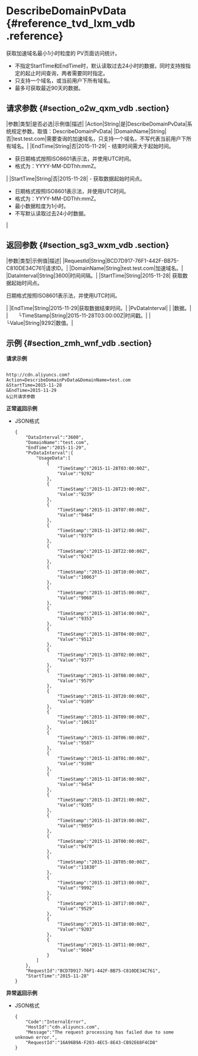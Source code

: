 # DescribeDomainPvData {#reference_tvd_lxm_vdb .reference}

获取加速域名最小1小时粒度的 PV页面访问统计。

-   不指定StartTime和EndTime时，默认读取过去24小时的数据，同时支持按指定的起止时间查询，两者需要同时指定。
-   只支持一个域名，或当前用户下所有域名。
-   最多可获取最近90天的数据。

## 请求参数 {#section_o2w_qxm_vdb .section}

|参数|类型|是否必选|示例值|描述|
|Action|String|是|DescribeDomainPvData|系统规定参数。取值：DescribeDomainPvData|
|DomainName|String|否|test.test.com|需要查询的加速域名，只支持一个域名，不写代表当前用户下所有域名。|
|EndTime|String|否|2015-11-29| -   结束时间需大于起始时间。
-   获日期格式按照ISO8601表示法，并使用UTC时间。
-   格式为：YYYY-MM-DDThh:mmZ。

 |
|StartTime|String|否|2015-11-28| -   获取数据起始时间点。
-   日期格式按照ISO8601表示法，并使用UTC时间。
-   格式为：YYYY-MM-DDThh:mmZ。
-   最小数据粒度为1小时。
-   不写默认读取过去24小时数据。

 |

## 返回参数 {#section_sg3_wxm_vdb .section}

|参数|类型|示例值|描述|
|RequestId|String|BCD7D917-76F1-442F-BB75-C810DE34C761|请求ID。|
|DomainName|String|test.test.com|加速域名。|
|DataInterval|String|3600|时间间隔。|
|StartTime|String|2015-11-28| 获取数据起始时间点。

 日期格式按照ISO8601表示法，并使用UTC时间。

 |
|EndTime|String|2015-11-29|获取数据结束时间。|
|PvDataInterval| | |数据。|
|  └TimeStamp|String|2015-11-28T03:00:00Z|时间戳。|
|  └Value|String|9292|数值。|

## 示例 {#section_zmh_wnf_vdb .section}

**请求示例**

```

http://cdn.aliyuncs.com?Action=DescribeDomainPvData&DomainName=test.com
&StartTime=2015-11-28
&EndTime=2015-11-29
&公共请求参数
```

**正常返回示例**

-   JSON格式

    ```
    {
        "DataInterval":"3600",
        "DomainName":"test.com",
        "EndTime":"2015-11-29",
        "PvDataInterval":{
            "UsageData":[
                {
                    "TimeStamp":"2015-11-28T03:00:00Z",
                    "Value":"9292"
                },
                {
                    "TimeStamp":"2015-11-28T23:00:00Z",
                    "Value":"9239"
                },
                {
                    "TimeStamp":"2015-11-28T07:00:00Z",
                    "Value":"9464"
                },
                {
                    "TimeStamp":"2015-11-28T12:00:00Z",
                    "Value":"9379"
                },
                {
                    "TimeStamp":"2015-11-28T22:00:00Z",
                    "Value":"9243"
                },
                {
                    "TimeStamp":"2015-11-28T10:00:00Z",
                    "Value":"10063"
                },
                {
                    "TimeStamp":"2015-11-28T15:00:00Z",
                    "Value":"9068"
                },
                {
                    "TimeStamp":"2015-11-28T14:00:00Z",
                    "Value":"9353"
                },
                {
                    "TimeStamp":"2015-11-28T04:00:00Z",
                    "Value":"9513"
                },
                {
                    "TimeStamp":"2015-11-28T02:00:00Z",
                    "Value":"9377"
                },
                {
                    "TimeStamp":"2015-11-28T08:00:00Z",
                    "Value":"9579"
                },
                {
                    "TimeStamp":"2015-11-28T20:00:00Z",
                    "Value":"9109"
                },
                {
                    "TimeStamp":"2015-11-28T09:00:00Z",
                    "Value":"10631"
                },
                {
                    "TimeStamp":"2015-11-28T06:00:00Z",
                    "Value":"9587"
                },
                {
                    "TimeStamp":"2015-11-28T01:00:00Z",
                    "Value":"9108"
                },
                {
                    "TimeStamp":"2015-11-28T16:00:00Z",
                    "Value":"9454"
                },
                {
                    "TimeStamp":"2015-11-28T21:00:00Z",
                    "Value":"9285"
                },
                {
                    "TimeStamp":"2015-11-28T19:00:00Z",
                    "Value":"9059"
                },
                {
                    "TimeStamp":"2015-11-28T00:00:00Z",
                    "Value":"9470"
                },
                {
                    "TimeStamp":"2015-11-28T05:00:00Z",
                    "Value":"11830"
                },
                {
                    "TimeStamp":"2015-11-28T13:00:00Z",
                    "Value":"9992"
                },
                {
                    "TimeStamp":"2015-11-28T17:00:00Z",
                    "Value":"9529"
                },
                {
                    "TimeStamp":"2015-11-28T18:00:00Z",
                    "Value":"9203"
                },
                {
                    "TimeStamp":"2015-11-28T11:00:00Z",
                    "Value":"9604"
                }
            ]
        },
        "RequestId":"BCD7D917-76F1-442F-BB75-C810DE34C761",
        "StartTime":"2015-11-28"
    }
    ```


**异常返回示例**

-   JSON格式

    ```
    {
        "Code":"InternalError",
        "HostId":"cdn.aliyuncs.com",
        "Message":"The request processing has failed due to some unknown error.",
        "RequestId":"16A96B9A-F203-4EC5-8E43-CB92E68F4CD8"
    }
    ```


